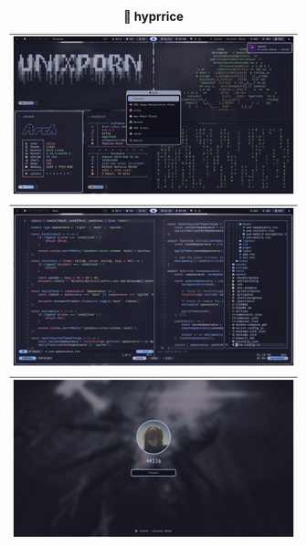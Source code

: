 <div align="center">

## 🍚 hyprrice

| ![desktop](assets/desktop.png) |
| :----------------------------: |

| ![workflow](assets/workflow.png) |
| :------------------------------: |

| ![hyprlock](assets/hyprlock.png) |
| :------------------------------: |

</div>
